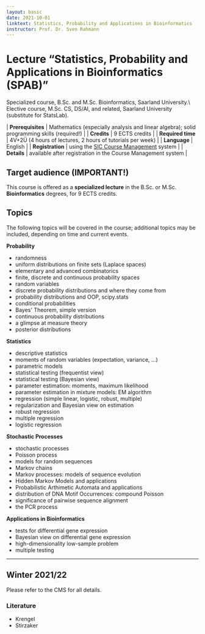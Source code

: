 ```yaml
---
layout: basic
date: 2021-10-01
linktext: Statistics, Probability and Applications in Bioinformatics
instructor: Prof. Dr. Sven Rahmann
---
```


# Lecture “Statistics, Probability and Applications in Bioinformatics (SPAB)”

Specialized course, B.Sc. and M.Sc. Bioinformatics, Saarland University.\\
Elective course, M.Sc. CS, DS/AI, and related, Saarland University (substitute for StatsLab).

| **Prerequisites** | Mathematics (especially analysis and linear algebra); solid programming skills (required!) |
| **Credits** | 9 ECTS credits |
| **Required time** | 4V+2Ü (4 hours of lectures, 2 hours of tutorials per week) |
| **Language** | English |
| **Registration** | using the [SIC Course Management](https://cms.sic.saarland) system |
| **Details** | available after registration in the Course Management system |

## Target audience (IMPORTANT!)

This course is offered as a **specialized lecture** in the B.Sc. or M.Sc. **Bioinformatics** degrees, for 9 ECTS credits.

## Topics

The following topics will be covered in the course; additional topics may be included, depending on time and current events.

**Probability**
* randomness
* uniform distributions on finite sets (Laplace spaces)
* elementary and advanced combinatorics
* finite, discrete and continuous probability spaces
* random variables
* discrete probability distributions and where they come from
* probability distributions and OOP, scipy.stats
* conditional probabilities
* Bayes' Theorem, simple version
* continuous probability distributions
* a glimpse at measure theory
* posterior distributions

**Statistics**
* descriptive statistics
* moments of random variables (expectation, variance, ...)
* parametric models
* statistical testing (frequentist view)
* statistical testing (Bayesian view)
* parameter estimation: moments, maximum likelihood
* parameter estimation in mixture models: EM algorithm
* regression (simple linear, logistic, robust, multiple)
* regularization and Bayesian view on estimation
* robust regression
* multiple regression
* logistic regression

**Stochastic Processes**
* stochastic processes
* Poisson process
* models for random sequences
* Markov chains
* Markov processes: models of sequence evolution
* Hidden Markov Models and applications
* Probabilistic Arthimetic Automata and applications
* distribution of DNA Motif Occurrences: compound Poisson
* significance of pairwise sequence alignment
* the PCR process

**Applications in Bioinformatics**
* tests for differential gene expression
* Bayesian view on differential gene expression
* high-dimensionality low-sample problem
* multiple testing


---

## Winter 2021/22

Please refer to the CMS for all details.



### Literature

* Krengel
* Stirzaker
